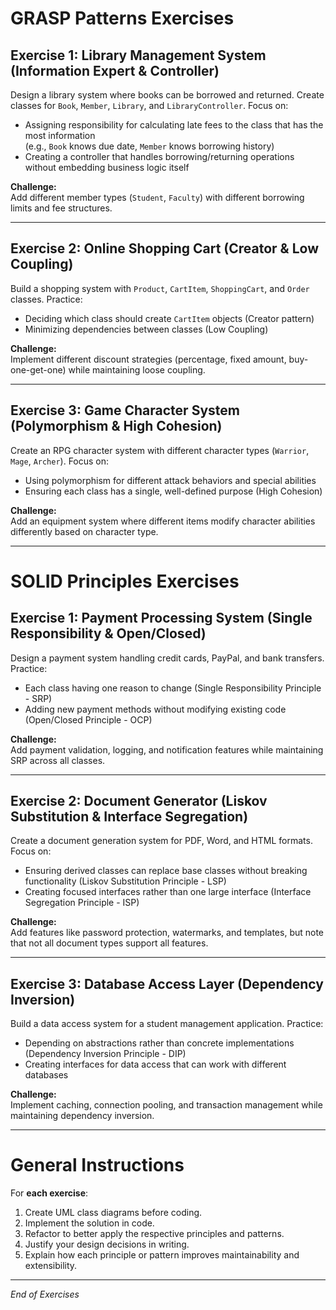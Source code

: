 # GRASP Patterns Exercises

## Exercise 1: Library Management System (Information Expert & Controller)

Design a library system where books can be borrowed and returned. Create classes for `Book`, `Member`, `Library`, and `LibraryController`. Focus on:

- Assigning responsibility for calculating late fees to the class that has the most information  
  (e.g., `Book` knows due date, `Member` knows borrowing history)  
- Creating a controller that handles borrowing/returning operations without embedding business logic itself  

**Challenge:**  
Add different member types (`Student`, `Faculty`) with different borrowing limits and fee structures.

---

## Exercise 2: Online Shopping Cart (Creator & Low Coupling)

Build a shopping system with `Product`, `CartItem`, `ShoppingCart`, and `Order` classes. Practice:

- Deciding which class should create `CartItem` objects (Creator pattern)  
- Minimizing dependencies between classes (Low Coupling)  

**Challenge:**  
Implement different discount strategies (percentage, fixed amount, buy-one-get-one) while maintaining loose coupling.

---

## Exercise 3: Game Character System (Polymorphism & High Cohesion)

Create an RPG character system with different character types (`Warrior`, `Mage`, `Archer`). Focus on:

- Using polymorphism for different attack behaviors and special abilities  
- Ensuring each class has a single, well-defined purpose (High Cohesion)  

**Challenge:**  
Add an equipment system where different items modify character abilities differently based on character type.

---

# SOLID Principles Exercises

## Exercise 1: Payment Processing System (Single Responsibility & Open/Closed)

Design a payment system handling credit cards, PayPal, and bank transfers. Practice:

- Each class having one reason to change (Single Responsibility Principle - SRP)  
- Adding new payment methods without modifying existing code (Open/Closed Principle - OCP)  

**Challenge:**  
Add payment validation, logging, and notification features while maintaining SRP across all classes.

---

## Exercise 2: Document Generator (Liskov Substitution & Interface Segregation)

Create a document generation system for PDF, Word, and HTML formats. Focus on:

- Ensuring derived classes can replace base classes without breaking functionality (Liskov Substitution Principle - LSP)  
- Creating focused interfaces rather than one large interface (Interface Segregation Principle - ISP)  

**Challenge:**  
Add features like password protection, watermarks, and templates, but note that not all document types support all features.

---

## Exercise 3: Database Access Layer (Dependency Inversion)

Build a data access system for a student management application. Practice:

- Depending on abstractions rather than concrete implementations (Dependency Inversion Principle - DIP)  
- Creating interfaces for data access that can work with different databases  

**Challenge:**  
Implement caching, connection pooling, and transaction management while maintaining dependency inversion.

---

# General Instructions

For **each exercise**:

1. Create UML class diagrams before coding.  
2. Implement the solution in code.  
3. Refactor to better apply the respective principles and patterns.  
4. Justify your design decisions in writing.  
5. Explain how each principle or pattern improves maintainability and extensibility.

---

*End of Exercises*
